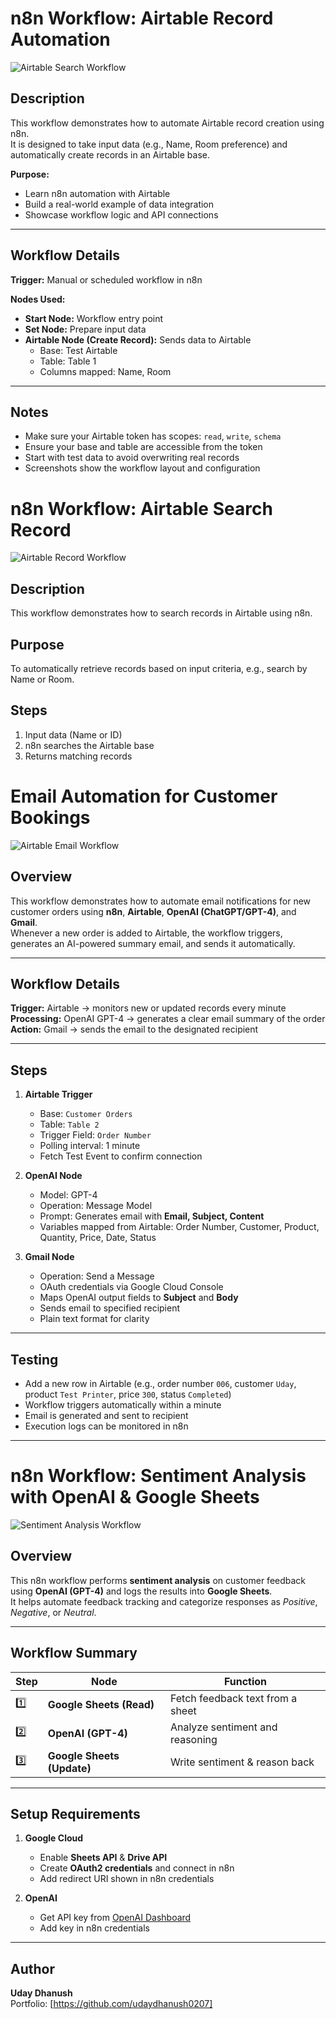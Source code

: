 # n8n Workflow: Airtable Record Automation

![Airtable Search Workflow](Screenshots/Airtable_1.png)

## Description
This workflow demonstrates how to automate Airtable record creation using n8n.  
It is designed to take input data (e.g., Name, Room preference) and automatically create records in an Airtable base.

**Purpose:**  
- Learn n8n automation with Airtable  
- Build a real-world example of data integration  
- Showcase workflow logic and API connections  

---

## Workflow Details

**Trigger:** Manual or scheduled workflow in n8n

**Nodes Used:**
- **Start Node:** Workflow entry point
- **Set Node:** Prepare input data
- **Airtable Node (Create Record):** Sends data to Airtable
  - Base: Test Airtable
  - Table: Table 1
  - Columns mapped: Name, Room

---
## Notes
- Make sure your Airtable token has scopes: `read`, `write`, `schema`  
- Ensure your base and table are accessible from the token  
- Start with test data to avoid overwriting real records  
- Screenshots show the workflow layout and configuration

# n8n Workflow: Airtable Search Record

![Airtable Record Workflow](Screenshots/Airtable_2.png)
## Description
This workflow demonstrates how to search records in Airtable using n8n.

## Purpose
To automatically retrieve records based on input criteria, e.g., search by Name or Room.

## Steps
1. Input data (Name or ID)
2. n8n searches the Airtable base
3. Returns matching records

# Email Automation for Customer Bookings

![Airtable Email Workflow](Screenshots/Airtable_to_mail.png)

## Overview
This workflow demonstrates how to automate email notifications for new customer orders using **n8n**, **Airtable**, **OpenAI (ChatGPT/GPT-4)**, and **Gmail**.  
Whenever a new order is added to Airtable, the workflow triggers, generates an AI-powered summary email, and sends it automatically.

---

## Workflow Details

**Trigger:** Airtable → monitors new or updated records every minute  
**Processing:** OpenAI GPT-4 → generates a clear email summary of the order  
**Action:** Gmail → sends the email to the designated recipient

---

## Steps

1. **Airtable Trigger**
   - Base: `Customer Orders`
   - Table: `Table 2`
   - Trigger Field: `Order Number`
   - Polling interval: 1 minute
   - Fetch Test Event to confirm connection

2. **OpenAI Node**
   - Model: GPT-4
   - Operation: Message Model
   - Prompt: Generates email with **Email, Subject, Content**
   - Variables mapped from Airtable: Order Number, Customer, Product, Quantity, Price, Date, Status

3. **Gmail Node**
   - Operation: Send a Message
   - OAuth credentials via Google Cloud Console
   - Maps OpenAI output fields to **Subject** and **Body**
   - Sends email to specified recipient
   - Plain text format for clarity

---

## Testing
- Add a new row in Airtable (e.g., order number `006`, customer `Uday`, product `Test Printer`, price `300`, status `Completed`)  
- Workflow triggers automatically within a minute  
- Email is generated and sent to recipient  
- Execution logs can be monitored in n8n

---
# n8n Workflow: Sentiment Analysis with OpenAI & Google Sheets

![Sentiment Analysis Workflow](Screenshots/Sentiment_Check_with_GS.png)

## Overview
This n8n workflow performs **sentiment analysis** on customer feedback using **OpenAI (GPT-4)** and logs the results into **Google Sheets**.  
It helps automate feedback tracking and categorize responses as *Positive*, *Negative*, or *Neutral*.

---

## Workflow Summary

| Step | Node | Function |
|------|------|-----------|
| 1️⃣ | **Google Sheets (Read)** | Fetch feedback text from a sheet |
| 2️⃣ | **OpenAI (GPT-4)** | Analyze sentiment and reasoning |
| 3️⃣ | **Google Sheets (Update)** | Write sentiment & reason back |

---

## Setup Requirements

1. **Google Cloud**
   - Enable **Sheets API** & **Drive API**  
   - Create **OAuth2 credentials** and connect in n8n  
   - Add redirect URI shown in n8n credentials

2. **OpenAI**
   - Get API key from [OpenAI Dashboard](https://platform.openai.com/)  
   - Add key in n8n credentials

---
## Author
**Uday Dhanush**  
Portfolio: [https://github.com/udaydhanush0207]
